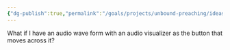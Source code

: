 ```yaml
---
{"dg-publish":true,"permalink":"/goals/projects/unbound-preaching/ideas/audio-visualizer-slider/","tags":["website"],"created":"Aug 10, 2018, 7:08 PM"}
---
```



What if I have an audio wave form with an audio visualizer as the button that moves across it?


